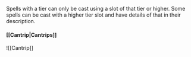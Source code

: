 Spells with a tier can only be cast using a slot of that tier or higher. Some spells can be cast with a higher tier slot and have details of that in their description.

#### [[Cantrip|Cantrips]]
![[Cantrip]]
